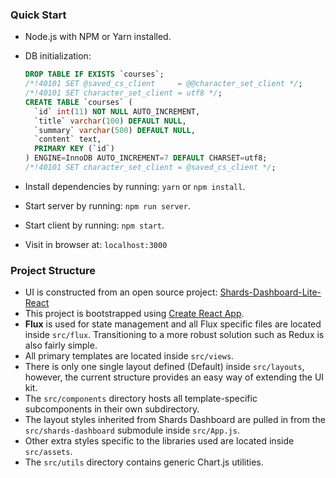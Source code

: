 ### Quick Start

* Node.js with NPM or Yarn installed.
* DB initialization:
  ```sql
  DROP TABLE IF EXISTS `courses`;
  /*!40101 SET @saved_cs_client     = @@character_set_client */;
  /*!40101 SET character_set_client = utf8 */;
  CREATE TABLE `courses` (
    `id` int(11) NOT NULL AUTO_INCREMENT,
    `title` varchar(100) DEFAULT NULL,
    `summary` varchar(500) DEFAULT NULL,
    `content` text,
    PRIMARY KEY (`id`)
  ) ENGINE=InnoDB AUTO_INCREMENT=7 DEFAULT CHARSET=utf8;
  /*!40101 SET character_set_client = @saved_cs_client */;
  ```

* Install dependencies by running: `yarn` or `npm install`.
* Start server by running: `npm run server`.
* Start client by running: `npm start`.
* Visit in browser at: `localhost:3000`


### Project Structure

- UI is constructed from an open source project: [Shards-Dashboard-Lite-React](https://designrevision.com/downloads/shards-dashboard-lite-react/)
- This project is bootstrapped using [Create React App](https://github.com/facebook/create-react-app).
- **Flux** is used for state management and all Flux specific files are located inside `src/flux`. Transitioning to a more robust solution such as Redux is also fairly simple.
- All primary templates are located inside `src/views`.
- There is only one single layout defined (Default) inside `src/layouts`, however, the current structure provides an easy way of extending the UI kit. 
- The `src/components` directory hosts all template-specific subcomponents in their own subdirectory.
- The layout styles inherited from Shards Dashboard are pulled in from the `src/shards-dashboard` submodule inside `src/App.js`.
- Other extra styles specific to the libraries used are located inside `src/assets`.
- The `src/utils` directory contains generic Chart.js utilities.

